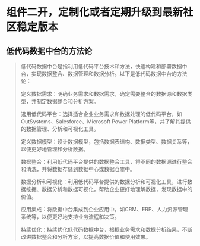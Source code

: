 # 组件二开，定制化或者定期升级到最新社区稳定版本

## 低代码数据中台的方法论
>
> 低代码数据中台是指利用低代码平台技术和方法，快速构建和部署数据中台，实现数据整合、数据管理和数据分析。以下是低代码数据中台的方法论：
> 
> 定义数据需求：明确业务需求和数据需求，确定需要整合的数据源和数据类型，并制定数据整合和分析方案。
> 
> 选用低代码平台：选择适合企业业务需求和数据处理的低代码平台，如OutSystems、Salesforce、Microsoft Power Platform等，并了解其提供的数据管理、分析和可视化工具。
> 
> 定义数据模型：设计数据模型，包括数据表结构、数据类型、数据关系等，以便更好地管理和分析数据。
> 
> 数据整合：利用低代码平台提供的数据整合工具，将不同的数据源进行整合和清洗，并将数据存储到数据中心或数据仓库中。
> 
> 数据分析和可视化：利用低代码平台提供的数据分析和可视化工具，进行数据挖掘、数据分析和数据可视化，帮助企业更好地理解数据，发现数据中的价值。
> 
> 应用集成：将数据中台集成到企业应用中，如CRM、ERP、人力资源管理系统等，以便更好地支持业务流程和决策。
> 
> 持续优化：持续优化低代码数据中台，根据业务需求和数据分析结果，不断改进数据整合和分析方案，以提高数据价值和使用效果。